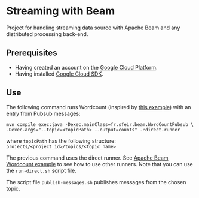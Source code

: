 # Streaming with Beam
Project for handling streaming data source with Apache Beam and any distributed processing back-end.

## Prerequisites
* Having created an account on the [Google Cloud Platform](https://cloud.google.com/).
* Having installed [Google Cloud SDK](https://cloud.google.com/sdk/).

## Use
The following command runs Wordcount (inspired by [this example](https://beam.apache.org/get-started/wordcount-example/)) with an entry from Pubsub messages:
```
mvn compile exec:java -Dexec.mainClass=fr.sfeir.beam.WordCountPubsub \
-Dexec.args="--topic=<topicPath> --output=counts" -Pdirect-runner
```
where `topicPath` has the following structure: `projects/<project_id>/topics/<topic_name>`

The previous command uses the direct runner. See [Apache Beam Wordcount example](https://beam.apache.org/get-started/wordcount-example/) to see how to use other runners.
Note that you can use the `run-direct.sh` script file.

The script file `publish-messages.sh` publishes messages from the chosen topic.
